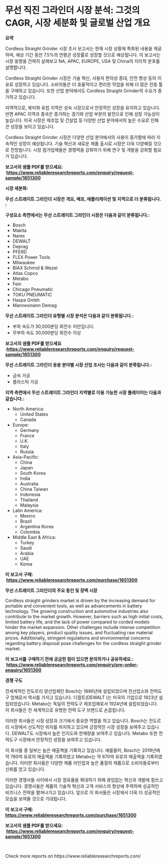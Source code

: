 <p><h1>무선 직진 그라인더 시장 분석: 그것의 CAGR, 시장 세분화 및 글로벌 산업 개요</h1></p><p><strong>요약</strong></p>
<p><p>Cordless Straight Grinder 시장 조사 보고서는 현재 시장 상황에 특화된 내용을 제공하며, 예상 기간 동안 7.5%의 연평균 성장률로 성장할 것으로 예상됩니다. 이 보고서는 시장 동향을 간략히 살펴보고 NA, APAC, EUROPE, USA 및 China의 지리적 분포를 설명합니다.</p><p>Cordless Straight Grinder 시장은 기술 혁신, 사용자 편의성 증대, 안전 향상 등의 이유로 성장하고 있습니다. 소비자들은 더 효율적이고 편리한 작업을 위해 더 많은 전동 툴을 구매하고 있습니다. 또한 산업 분야에서도 Cordless Straight Grinder의 수요가 증가하고 있습니다.</p><p>지역적으로, 북미와 유럽 지역은 성숙 시장으로서 안정적인 성장을 유지하고 있습니다. 반면 APAC 지역과 중국은 증가하는 경기와 산업 부문의 발전으로 인해 성장 가능성이 높습니다. 미국 시장은 제조업 및 건설업 등 다양한 산업 분야에서의 높은 수요로 인해 큰 성장을 보이고 있습니다.</p><p>Cordless Straight Grinder 시장은 다양한 산업 분야에서의 사용이 증가함에 따라 지속적인 성장이 예상됩니다. 기술 혁신과 새로운 제품 출시로 시장은 더욱 다양해질 것으로 전망됩니다. 시장 참가업체들은 경쟁력을 강화하기 위해 연구 및 개발을 강화할 필요가 있습니다.</p></p>
<p><strong>보고서의 샘플 PDF를 받으세요: &nbsp;<a href="https://www.reliableresearchreports.com/enquiry/request-sample/1651300">https://www.reliableresearchreports.com/enquiry/request-sample/1651300</a></strong></p>
<p><strong>시장 세분화:</strong></p>
<p><strong> 무선 스트레이트 그라인더 시장은 개요, 배포, 애플리케이션 및 지역으로 더 분류됩니다. :</strong></p>
<p><strong>구성요소 측면에서는 무선 스트레이트 그라인더 시장은 다음과 같이 분류됩니다.:</strong></p>
<p><ul><li>Bosch</li><li>Makita</li><li>Narex</li><li>DEWALT</li><li>Deprag</li><li>PFERD</li><li>FLEX Power Tools</li><li>Milwaukee</li><li>BIAX Schmid & Wezel</li><li>Atlas Copco</li><li>Metabo</li><li>Fein</li><li>Chicago Pneumatic</li><li>TOKU PNEUMATIC</li><li>Haspa Gmbh</li><li>Mannesmann Demag</li></ul></p>
<p><strong> 무선 스트레이트 그라인더 유형별 시장 분석은 다음과 같이 분류됩니다.:</strong></p>
<p><ul><li>부하 속도가 30,000분당 회전수 미만입니다.</li><li>무부하 속도 30,000분당 회전수 이상</li></ul></p>
<p><strong>보고서의 샘플 PDF를 받으세요 :<a href="https://www.reliableresearchreports.com/enquiry/request-sample/1651300">https://www.reliableresearchreports.com/enquiry/request-sample/1651300</a></strong></p>
<p><strong> 무선 스트레이트 그라인더 응용 분야별 시장 산업 조사는 다음과 같이 분류됩니다.:</strong></p>
<p><ul><li>금속 가공</li><li>플라스틱 가공</li></ul></p>
<p><strong>지역 측면에서 무선 스트레이트 그라인더 지역별로 이용 가능한 시장 플레이어는 다음과 같습니다.:</strong></p>
<p><ul>
    <li>
        North America:
        <ul>
            <li>United States</li>
            <li>Canada</li>
        </ul>
    </li>
    <li>
        Europe:
        <ul>
            <li>Germany</li>
            <li>France</li>
            <li>U.K.</li>
            <li>Italy</li>
            <li>Russia</li>
        </ul>
    </li>
    <li>
        Asia-Pacific:
        <ul>
            <li>China</li>
            <li>Japan</li>
            <li>South Korea</li>
            <li>India</li>
            <li>Australia</li>
            <li>China Taiwan</li>
            <li>Indonesia</li>
            <li>Thailand</li>
            <li>Malaysia</li>
        </ul>
    </li>
    <li>
        Latin America:
        <ul>
            <li>Mexico</li>
            <li>Brazil</li>
            <li>Argentina Korea</li>
            <li>Colombia</li>
        </ul>
    </li>
    <li>
        Middle East & Africa:
        <ul>
            <li>Turkey</li>
            <li>Saudi</li>
            <li>Arabia</li>
            <li>UAE</li>
            <li>Korea</li>
        </ul>
    </li>
    </ul></p>
<p><strong>이 보고서 구매: &nbsp;<a href="https://www.reliableresearchreports.com/purchase/1651300">https://www.reliableresearchreports.com/purchase/1651300</a></strong></p>
<p><strong>무선 스트레이트 그라인더의 주요 동인 및 장벽 시장</strong></p>
<p><p>Cordless straight grinders market is driven by the increasing demand for portable and convenient tools, as well as advancements in battery technology. The growing construction and automotive industries also contribute to the market growth. However, barriers such as high initial costs, limited battery life, and the lack of power compared to corded models hinder the market expansion. Other challenges include intense competition among key players, product quality issues, and fluctuating raw material prices. Additionally, stringent regulations and environmental concerns regarding battery disposal pose challenges for the cordless straight grinder market.</p></p>
<p><strong>이 보고서를 구매하기 전에 궁금한 점이 있으면 문의하거나 공유하세요.: &nbsp;<a href="https://www.reliableresearchreports.com/enquiry/pre-order-enquiry/1651300">https://www.reliableresearchreports.com/enquiry/pre-order-enquiry/1651300</a></strong></p>
<p><strong>경쟁 구도</strong></p>
<p><p>전세계적인 전도르리 양산업체인 Bosch는 1886년에 설립되었으며 전선업소와 전력도구 업체로서 역사를 가지고 있습니다. 디월트(DEWALT )는 미국의 기업으로 1923년 설립되었습니다. Metabo는 독일의 전력도구 제조업체로서 1924년에 설립되었습니다. 이 회사들은 전 세계적으로 유명한 전력 도구 브랜드로 손꼽힙니다.</p><p>이러한 회사들은 시장 성장과 크기에서 중요한 역할을 하고 있습니다. Bosch는 전도르리 시장에서 선도적인 위치를 차지하고 있으며 긍정적인 시장 성장을 보여주고 있습니다. DEWALT도 시장에서 높은 인지도와 판매량을 보여주고 있습니다. Metabo 또한 전력도구 시장에서 안정적인 성장을 보여주고 있습니다.</p><p>이 회사들 중 일부는 높은 매출액을 기록하고 있습니다. 예를들어, Bosch는 2019년에 약 780억 유로의 매출액을 기록하였고 Metabo는 약 670억 유로의 매출액을 기록하였습니다. 이러한 회사들은 다양한 제품 라인업과 높은 품질의 제품으로 소비자들로부터 신뢰를 얻고 있습니다. </p><p>이러한 경쟁사들 사이에서 시장 점유율을 확대하기 위해 끊임없는 혁신과 개발에 힘쓰고 있습니다. 경쟁사들은 제품의 기술적 혁신과 고객 서비스의 향상에 주력하며 성공적인 비즈니스 전략을 펼쳐나가고 있습니다. 앞으로 이 회사들은 시장에서 더욱 더 성공적인 모습을 보여줄 것으로 기대됩니다.</p></p>
<p><strong>이 보고서 구매: &nbsp; <a href="https://www.reliableresearchreports.com/purchase/1651300">https://www.reliableresearchreports.com/purchase/1651300</a></strong></p>
<p><strong>보고서의 샘플 PDF를 받으세요: &nbsp;<a href="https://www.reliableresearchreports.com/enquiry/request-sample/1651300">https://www.reliableresearchreports.com/enquiry/request-sample/1651300</a></strong><strong></strong></p>
<p>&nbsp;</p>
<p>Check more reports on https://www.reliableresearchreports.com/</p>